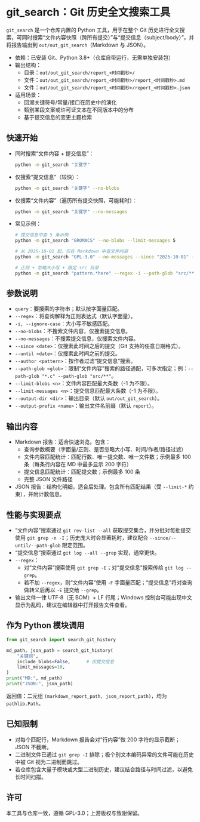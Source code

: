 # git_search：Git 历史全文搜索工具

`git_search` 是一个仓库内置的 Python 工具，用于在整个 Git 历史进行全文搜索，可同时搜索“文件内容快照（跨所有提交）”与“提交信息（subject/body）”，并将报告输出到 `out/out_git_search`（Markdown 与 JSON）。

- 依赖：已安装 Git、Python 3.8+（仓库自带运行，无需单独安装包）
- 输出结构：
  - 目录：`out/out_git_search/report_<时间戳秒>/`
  - 文件：`out/out_git_search/report_<时间戳秒>/report_<时间戳秒>.md`
  - 文件：`out/out_git_search/report_<时间戳秒>/report_<时间戳秒>.json`
- 适用场景：
  - 回溯关键符号/常量/接口在历史中的演化
  - 甄别某段文案或许可证文本在不同版本中的分布
  - 基于提交信息的变更主题检索

## 快速开始

- 同时搜索“文件内容 + 提交信息”：

  ```bash
  python -m git_search "关键字"
  ```

- 仅搜索“提交信息”（较快）：

  ```bash
  python -m git_search "关键字" --no-blobs
  ```

- 仅搜索“文件内容”（遍历所有提交快照，可能耗时）：

  ```bash
  python -m git_search "关键字" --no-messages
  ```

- 常见示例：

  ```bash
  # 提交信息中查 5 条示例
  python -m git_search "GROMACS" --no-blobs --limit-messages 5

  # 从 2025-10-01 起，仅在 Markdown 中查文件内容
  python -m git_search "GPL-3.0" --no-messages --since "2025-10-01" --path-glob "*.md"

  # 正则 + 忽略大小写 + 限定 src 目录
  python -m git_search "pattern.*here" --regex -i --path-glob "src/**"
  ```

## 参数说明

- `query`：要搜索的字符串；默认按字面量匹配。
- `--regex`：将查询解释为正则表达式（默认字面量）。
- `-i, --ignore-case`：大小写不敏感匹配。
- `--no-blobs`：不搜索文件内容，仅搜索提交信息。
- `--no-messages`：不搜索提交信息，仅搜索文件内容。
- `--since <date>`：仅搜索此时间之后的提交（Git 支持的任意日期格式）。
- `--until <date>`：仅搜索此时间之前的提交。
- `--author <pattern>`：按作者过滤“提交信息”搜索。
- `--path-glob <glob>`：限制“文件内容”搜索的路径通配，可多次指定；例：`--path-glob "*.c" --path-glob "src/**"`。
- `--limit-blobs <n>`：文件内容匹配最大条数（-1 为不限）。
- `--limit-messages <n>`：提交信息匹配最大条数（-1 为不限）。
- `--output-dir <dir>`：输出目录（默认 `out/out_git_search`）。
- `--output-prefix <name>`：输出文件名前缀（默认 `report`）。

## 输出内容

- Markdown 报告：适合快速浏览。包含：
  - 查询参数概要（字面量/正则、是否忽略大小写、时间/作者/路径过滤）
  - 文件内容匹配统计：匹配行数、唯一提交数、唯一文件数；示例最多 100 条（每条行内容在 MD 中最多显示 200 字符）
  - 提交信息匹配统计：匹配提交数；示例最多 100 条
  - 完整 JSON 文件路径
- JSON 报告：结构化明细，适合后处理。包含所有匹配结果（受 `--limit-*` 约束），并附计数信息。

## 性能与实现要点

- “文件内容”搜索通过 `git rev-list --all` 获取提交集合，并分批对每批提交使用 `git grep -n -I`；历史庞大时会显著耗时，建议配合 `--since/--until/--path-glob` 限定范围。
- “提交信息”搜索通过 `git log --all --grep` 实现，通常更快。
- `--regex`：
  - 对“文件内容”搜索使用 `git grep -E`；对“提交信息”搜索传给 `git log --grep`。
  - 若不加 `--regex`，则“文件内容”使用 `-F` 字面量匹配；“提交信息”将对查询做转义后再以 `-E` 提交给 `--grep`。
- 输出文件一律 UTF‑8（无 BOM）+ LF 行尾；Windows 控制台可能出现中文显示为乱码，建议在编辑器中打开报告文件查看。

## 作为 Python 模块调用

```python
from git_search import search_git_history

md_path, json_path = search_git_history(
    "关键词",
    include_blobs=False,      # 仅提交信息
    limit_messages=10,
)
print("MD:", md_path)
print("JSON:", json_path)
```

返回值：二元组 `(markdown_report_path, json_report_path)`，均为 `pathlib.Path`。

## 已知限制

- 对每个匹配行，Markdown 报告会对“行内容”做 200 字符的显示截断；JSON 不截断。
- 二进制文件已通过 `git grep -I` 排除；极个别文本编码异常的文件可能在历史中被 Git 视为二进制而跳过。
- 若仓库包含大量子模块或大型二进制历史，建议结合路径与时间过滤，以避免长时间扫描。

## 许可

本工具与仓库一致，遵循 GPL-3.0；上游版权与致谢保留。

